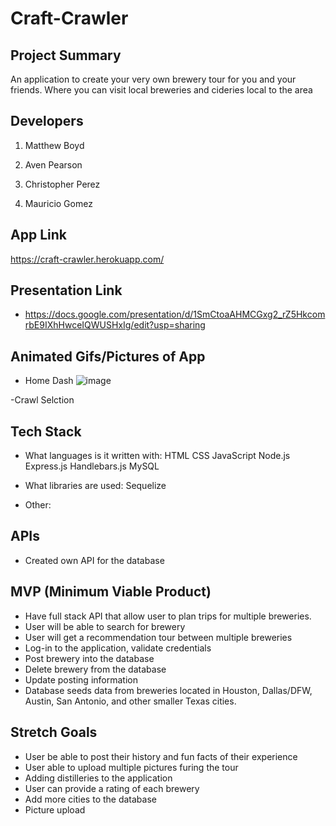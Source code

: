 # Craft-Crawler

## Project Summary

An application to create your very own brewery tour for you and your friends. Where you can visit local breweries and cideries local to the area


## Developers

1. Matthew Boyd

2. Aven Pearson

3. Christopher Perez

4. Mauricio Gomez

## App Link

https://craft-crawler.herokuapp.com/

## Presentation Link

- https://docs.google.com/presentation/d/1SmCtoaAHMCGxg2_rZ5HkcomrbE9IXhHwceIQWUSHxIg/edit?usp=sharing


## Animated Gifs/Pictures of App

- Home Dash
![image](https://github.com/AvenP/Pub-Crawl/assets/123212035/a2130e10-e511-451a-b39b-415a6f04dc61)

-Crawl Selction


## Tech Stack

- What languages is it written with: 
HTML
CSS
JavaScript
Node.js
Express.js
Handlebars.js
MySQL


- What libraries are used: 
Sequelize

- Other: 


## APIs

- Created own API for the database


## MVP (Minimum Viable Product)

-  Have full stack API that allow user to plan trips for multiple breweries.
-  User will be able to search for brewery
-  User will get a recommendation tour between multiple breweries
-  Log-in to the application, validate credentials
-  Post brewery into the database 
-  Delete brewery from the database
-  Update posting information
-  Database seeds data from breweries located in Houston, Dallas/DFW, Austin, San Antonio, and other smaller Texas cities.
   

## Stretch Goals
- User be able to post their history and fun facts of their experience
- User able to upload multiple pictures furing the tour
- Adding distilleries to the application
- User can provide a rating of each brewery
- Add more cities to the database
- Picture upload

## 
